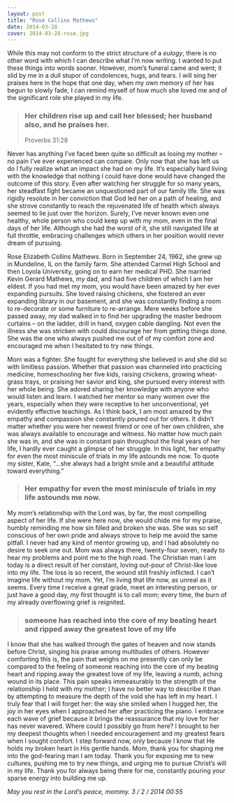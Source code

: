 ```yaml
---
layout: post
title: "Rose Collins Mathews"
date: 2014-03-28
cover: 2014-03-28-rose.jpg
---
```


<p>While this may not conform to the strict structure of a <em>eulogy</em>, there is no other word with which I can describe what I&#8217;m now writing. I wanted to put these things into words sooner. However, mom&#8217;s funeral came and went; it slid by me in a dull stupor of condolences, hugs, and tears. I will sing her praises here in the hope that one day, when my own memory of her has begun to slowly fade, I can remind myself of how much she loved me and of the significant role she played in my life.</p>
<blockquote>
<h3>Her children rise up and call her blessed; her husband also, and he praises her.</h3>
<p>Proverbs 31:28</p></blockquote>
<p>Never has anything I&#8217;ve faced been quite so difficult as losing my mother &#8211; no pain I&#8217;ve ever experienced can compare. Only now that she has left us do I fully realize what an impact she had on my life. It&#8217;s especially hard living with the knowledge that nothing I could have done would have changed the outcome of this story. Even after watching her struggle for so many years, her steadfast fight became an unquestioned part of our family life. She was rigidly resolute in her conviction that God led her on a path of healing, and she strove constantly to reach the rejuvenated life of health which always seemed to lie just over the horizon. Surely, I&#8217;ve never known even one healthy, whole person who could keep up with my mom, even in the final days of her life. Although she had the worst of it, she still navigated life at full throttle, embracing challenges which others in her position would never dream of pursuing.</p>
<p>Rose Elizabeth Collins Mathews. Born in September 24, 1962, she grew up in Mundeline, IL on the family farm. She attended Carmel High School and then Loyola University, going on to earn her medical PHD. She married Kevin Gerard Mathews, my dad, and had five children of which I am her eldest. If you had met my mom, you would have been amazed by her ever expanding pursuits.  She loved raising chickens, she fostered an ever expanding library in our basement, and she was constantly finding a room to re-decorate or some furniture to re-arrange. Mere weeks before she passed away, my dad walked in to find her upgrading the master bedroom curtains &#8211; on the ladder, drill in hand, oxygen cable dangling. Not even the illness she was stricken with could discourage her from getting things done. She was the one who always pushed me out of of my comfort zone and encouraged me when I hesitated to try new things.</p>
<p>Mom was a fighter. She fought for everything she believed in and she did so with limitless passion. Whether that passion was channeled into practicing medicine, homeschooling her five kids, raising chickens, growing wheat-grass trays, or praising her savior and king, she pursued every interest with her whole being. She adored sharing her knowledge with anyone who would listen and learn. I watched her mentor so many women over the years, especially when they were receptive to her unconventional, yet evidently effective teachings. As I think back, I am most amazed by the empathy and compassion she constantly poured out for others. It didn&#8217;t matter whether you were her newest friend or one of her own children, she was always available to encourage and witness. No matter how much pain she was in, and she was in constant pain throughout the final years of her life, I hardly ever caught a glimpse of her struggle. In this light, her empathy for even the most miniscule of trials in my life astounds me now. To quote my sister, Kate, &#8220;&#8230;she always had a bright smile and a beautiful attitude toward everything.&#8221;</p>
<blockquote>
<h3>Her empathy for even the most miniscule of trials in my life astounds me now.</h3>
</blockquote>
<p>My mom&#8217;s relationship with the Lord was, by far, the most compelling aspect of her life. If she were here now, she would chide me for my praise, humbly reminding me how sin filled and broken she was. She was so self conscious of her own pride and always strove to help me avoid the same pitfall. I never had any kind of mentor growing up, and I had absolutely no desire to seek one out. Mom was always there, twenty-four seven, ready to hear my problems and point me to the high road. The Christian man I am today is a direct result of her constant, loving out-pour of Christ-like love into my life. The loss is so recent, the wound still freshly inflicted. I can&#8217;t imagine life without my mom. Yet, I&#8217;m living that life now, as unreal as it seems. Every time I receive a great grade, meet an interesting person, or just have a good day, my first thought is to call mom; every time, the burn of my already overflowing grief is reignited.</p>
<blockquote>
<h3>someone has reached into the core of my beating heart and ripped away the greatest love of my life</h3>
</blockquote>
<p>I know that she has walked through the gates of heaven and now stands before Christ, singing his praise among multitudes of others. However comforting this is, the pain that weighs on me presently can only be compared to the feeling of someone reaching into the core of my beating heart and ripping away the greatest love of my life, leaving a numb, aching wound in its place. This pain speaks immeasurably to the strength of the relationship I held with my mother; I have no better way to describe it than by attempting to measure the depth of the void she has left in my heart. I truly fear that I will forget her: the way she smiled when I hugged her, the joy in her eyes when I approached her after practicing the piano. I embrace each wave of grief because it brings the reassurance that my love for her has never wavered. Where could I possibly go from here? I brought to her my deepest thoughts when I needed encouragement and my greatest fears when I sought comfort. I step forward now, only because I know that He holds my broken heart in His gentle hands. Mom, thank you for shaping me into the god-fearing man I am today. Thank you for exposing me to new cultures, pushing me to try new things, and urging me to pursue Christ&#8217;s will in my life. Thank you for always being there for me, constantly pouring your sparse energy into building me up.</p>
<p><em>May you rest in the Lord&#8217;s peace, mommy.</em> <em>3 / 2 / 2014 00:55</em></p>
